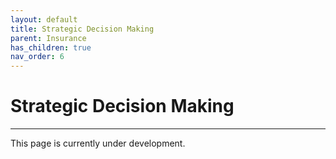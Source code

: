 ```yaml
---
layout: default
title: Strategic Decision Making
parent: Insurance
has_children: true
nav_order: 6
---
```


# Strategic Decision Making

---

This page is currently under development.
